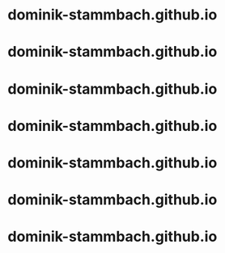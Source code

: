 # dominik-stammbach.github.io
# dominik-stammbach.github.io
# dominik-stammbach.github.io
# dominik-stammbach.github.io
# dominik-stammbach.github.io
# dominik-stammbach.github.io
# dominik-stammbach.github.io
